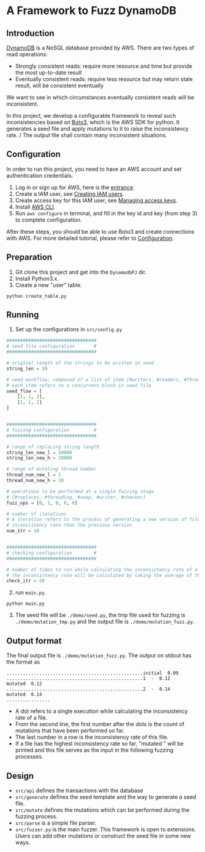 # A Framework to Fuzz DynamoDB
## Introduction
[DynamoDB](https://aws.amazon.com/dynamodb) is a NoSQL database provided by AWS.
There are two types of read operations:
* Strongly consistent reads: require more resource and time but provide the most up-to-date result
* Eventually consistent reads: require less resource but may return stale result, will be consistent eventually

We want to see in which circumstances eventually consistent reads will be inconsistent.

In this project, we develop a configurable framework to reveal such inconsistencies based on 
[Boto3](https://boto3.amazonaws.com/v1/documentation/api/latest/index.html), which is the AWS SDK for python.
It generates a seed file and apply mutations to it to raise the inconsistency rate. /
The output file shall contain many inconsistent situations.

## Configuration
In order to run this project, you need to have an AWS account and set authentication credentials.
1. Log in or sign up for AWS, here is the [entrance](https://portal.aws.amazon.com/).
2. Create a IAM user, see [Creating IAM users](https://docs.aws.amazon.com/IAM/latest/UserGuide/id_users_create.html#id_users_create_console).
3. Create access key for this IAM user, see [Managing access keys](https://docs.aws.amazon.com/IAM/latest/UserGuide/id_credentials_access-keys.html#Using_CreateAccessKey).
4. Install [AWS CLI](https://aws.amazon.com/cli/).
5. Run ```aws configure``` in terminal, and fill in the key id and key (from step 3) to complete configuration.

After these steps, you should be able to use Boto3 and create connections with AWS. 
For more detailed tutorial, please refer to [Configuration](https://boto3.amazonaws.com/v1/documentation/api/latest/guide/quickstart.html#configuration).

## Preparation
1. Git clone this project and get into the ```DynamodbPJ``` dir.
2. Install Python3.x.
3. Create a new "user" table.
```shell
python create_table.py
```

## Running
1. Set up the configurations in ```src/config.py```
```python
#################################
# seed file configuration       #
#################################

# original length of the strings to be written in seed
string_len = 10

# seed workflow, composed of a list of item [#writers, #readers, #threads],
# each item refers to a concurrent block in seed file
seed_flow = [
    [1, 1, 2],
    [1, 1, 2]
]


#################################
# fuzzing configuration         #
#################################

# range of replacing string length
string_len_new_l = 10000
string_len_new_h = 20000

# range of mutating thread number
thread_num_new_l = 1
thread_num_new_h = 10

# operations to be performed at a single fuzzing stage
# [#replaces, #threading, #swap, #writer, #checker]
fuzz_ops = [0, 1, 0, 0, 0]

# number of iterations
# A iteration refers to the process of generating a new version of file that has a higher
# inconsistency rate than the previous version
num_itr = 10


#################################
# checking configuration        #
#################################

# number of times to run while calculating the inconsistency rate of a file
# the inconsistency rate will be calculated by taking the average of these executions
check_itr = 50
```
2. run ```main.py```.
```shell
python main.py
```
3. The seed file will be ```./demo/seed.py```, the tmp file used for fuzzing is ```./demo/mutation_tmp.py``` and the output file is ```./demo/mutation_fuzz.py```.

## Output format
The final output file is ```./demo/mutation_fuzz.py```.
The output on stdout has the format as
```text
..................................................initial  0.09
..................................................1  -  0.12
mutated  0.12
..................................................2  -  0.14
mutated  0.14
................
```
* A dot refers to a single execution while calculating the inconsistency rate of a file.
* From the second line, the first number after the dots is the count of mutations that have been performed so far.
* The last number in a row is the inconsistency rate of this file.
* If a file has the highest inconsistency rate so far, "mutated <inconsistency rate>" will be printed and this file serves as the input in the following fuzzing processes.

## Design
* ```src/api``` defines the transactions with the database
* ```src/generate``` defines the seed template and the way to generate a seed file.
* ```src/mutate``` defines the mutations which can be performed during the fuzzing process.
* ```src/parse``` is a simple file parser.
* ```src/fuzzer.py``` is the main fuzzer.
This framework is open to extensions. Users can add other mutations or construct the seed file in some new ways.

